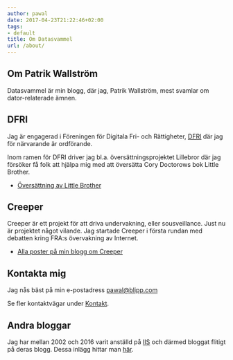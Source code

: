 ```yaml
---
author: pawal
date: 2017-04-23T21:22:46+02:00
tags:
- default
title: Om Datasvammel
url: /about/
---
```


## Om Patrik Wallström

Datasvammel är min blogg, där jag, Patrik Wallström, mest svamlar om
dator-relaterade ämnen.

## DFRI

Jag är engagerad i Föreningen för Digitala Fri- och Rättigheter, [DFRI](https://www.dfri.se/) där jag för närvarande är ordförande.

Inom ramen för DFRI driver jag bl.a. översättningsprojektet Lillebror
där jag försöker få folk att hjälpa mig med att översätta Cory
Doctorows bok Little Brother.

 * [Översättning av Little Brother](https://www.dfri.se/projekt/oversattning-av-cory-doctorows-little-brother/)

## Creeper

Creeper är ett projekt för att driva undervakning, eller sousveillance. Just nu är projektet något vilande. Jag startade Creeper i första rundan med debatten kring FRA:s övervakning av Internet.

 * [Alla poster på min blogg om Creeper](http://192.168.0.18:8080/tags/creeper/)

## Kontakta mig

Jag nås bäst på min e-postadress [pawal@blipp.com](mailto:pawal@blipp.com)

Se fler kontaktvägar under [Kontakt](/contact/).

## Andra bloggar

Jag har mellan 2002 och 2016 varit anställd på [IIS](https://www.iis.se/) och
därmed bloggat flitigt på deras blogg. Dessa inlägg hittar man
[här](https://www.iis.se/bloggare/pawal/).
